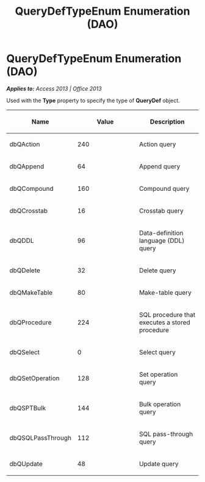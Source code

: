 ﻿---
title: QueryDefTypeEnum Enumeration (DAO)
TOCTitle: QueryDefTypeEnum Enumeration
ms:assetid: 4327af31-daa1-88a2-fef5-8894181eee8c
ms:mtpsurl: https://msdn.microsoft.com/en-us/library/Ff192931(v=office.15)
ms:contentKeyID: 48544495
ms.date: 09/18/2015
mtps_version: v=office.15
---

# QueryDefTypeEnum Enumeration (DAO)


_**Applies to:** Access 2013 | Office 2013_

Used with the **Type** property to specify the type of **QueryDef** object.

<table>
<colgroup>
<col style="width: 33%" />
<col style="width: 33%" />
<col style="width: 33%" />
</colgroup>
<thead>
<tr class="header">
<th><p>Name</p></th>
<th><p>Value</p></th>
<th><p>Description</p></th>
</tr>
</thead>
<tbody>
<tr class="odd">
<td><p>dbQAction</p></td>
<td><p>240</p></td>
<td><p>Action query</p></td>
</tr>
<tr class="even">
<td><p>dbQAppend</p></td>
<td><p>64</p></td>
<td><p>Append query</p></td>
</tr>
<tr class="odd">
<td><p>dbQCompound</p></td>
<td><p>160</p></td>
<td><p>Compound query</p></td>
</tr>
<tr class="even">
<td><p>dbQCrosstab</p></td>
<td><p>16</p></td>
<td><p>Crosstab query</p></td>
</tr>
<tr class="odd">
<td><p>dbQDDL</p></td>
<td><p>96</p></td>
<td><p>Data-definition language (DDL) query</p></td>
</tr>
<tr class="even">
<td><p>dbQDelete</p></td>
<td><p>32</p></td>
<td><p>Delete query</p></td>
</tr>
<tr class="odd">
<td><p>dbQMakeTable</p></td>
<td><p>80</p></td>
<td><p>Make-table query</p></td>
</tr>
<tr class="even">
<td><p>dbQProcedure</p></td>
<td><p>224</p></td>
<td><p>SQL procedure that executes a stored procedure</p></td>
</tr>
<tr class="odd">
<td><p>dbQSelect</p></td>
<td><p>0</p></td>
<td><p>Select query</p></td>
</tr>
<tr class="even">
<td><p>dbQSetOperation</p></td>
<td><p>128</p></td>
<td><p>Set operation query</p></td>
</tr>
<tr class="odd">
<td><p>dbQSPTBulk</p></td>
<td><p>144</p></td>
<td><p>Bulk operation query</p></td>
</tr>
<tr class="even">
<td><p>dbQSQLPassThrough</p></td>
<td><p>112</p></td>
<td><p>SQL pass-through query</p></td>
</tr>
<tr class="odd">
<td><p>dbQUpdate</p></td>
<td><p>48</p></td>
<td><p>Update query</p></td>
</tr>
</tbody>
</table>

